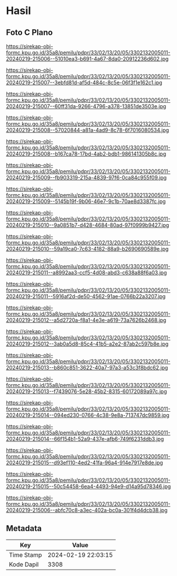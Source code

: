 # Hasil

## Foto C Plano

https://sirekap-obj-formc.kpu.go.id/35a8/pemilu/pdpr/33/02/13/20/05/3302132005011-20240219-215006--51010ea3-b691-4a67-8da0-20912236d602.jpg

https://sirekap-obj-formc.kpu.go.id/35a8/pemilu/pdpr/33/02/13/20/05/3302132005011-20240219-215007--3ebfd81d-af5d-484c-8c5e-06f3f1e162c1.jpg

https://sirekap-obj-formc.kpu.go.id/35a8/pemilu/pdpr/33/02/13/20/05/3302132005011-20240219-215007--60ff31da-9266-4796-a378-13851de3503e.jpg

https://sirekap-obj-formc.kpu.go.id/35a8/pemilu/pdpr/33/02/13/20/05/3302132005011-20240219-215008--57020844-a81a-4ad9-8c78-6f7016080534.jpg

https://sirekap-obj-formc.kpu.go.id/35a8/pemilu/pdpr/33/02/13/20/05/3302132005011-20240219-215008--b167ca78-17bd-4ab2-bdb1-986141305b8c.jpg

https://sirekap-obj-formc.kpu.go.id/35a8/pemilu/pdpr/33/02/13/20/05/3302132005011-20240219-215009--fb903319-215a-4839-97f6-0ca84c955f09.jpg

https://sirekap-obj-formc.kpu.go.id/35a8/pemilu/pdpr/33/02/13/20/05/3302132005011-20240219-215009--5145b19f-9b06-46e7-9c1b-70ae8d3387fc.jpg

https://sirekap-obj-formc.kpu.go.id/35a8/pemilu/pdpr/33/02/13/20/05/3302132005011-20240219-215010--9a0851b7-d428-4684-80ad-97f0999b9427.jpg

https://sirekap-obj-formc.kpu.go.id/35a8/pemilu/pdpr/33/02/13/20/05/3302132005011-20240219-215010--59a19ca0-7c63-4182-88a9-b2690690589e.jpg

https://sirekap-obj-formc.kpu.go.id/35a8/pemilu/pdpr/33/02/13/20/05/3302132005011-20240219-215011--a8992aa3-ccf5-4d08-abd3-c638a88f6a03.jpg

https://sirekap-obj-formc.kpu.go.id/35a8/pemilu/pdpr/33/02/13/20/05/3302132005011-20240219-215011--5916af2d-de50-4562-91ae-0766b22a3207.jpg

https://sirekap-obj-formc.kpu.go.id/35a8/pemilu/pdpr/33/02/13/20/05/3302132005011-20240219-215012--a5d2720a-f8a1-4e3e-a619-73a7626b2468.jpg

https://sirekap-obj-formc.kpu.go.id/35a8/pemilu/pdpr/33/02/13/20/05/3302132005011-20240219-215012--3ab0a5d8-85c4-41b5-a2e2-87ab2c597b8e.jpg

https://sirekap-obj-formc.kpu.go.id/35a8/pemilu/pdpr/33/02/13/20/05/3302132005011-20240219-215013--b860c851-3622-40a7-97a3-a53c3f8bdc62.jpg

https://sirekap-obj-formc.kpu.go.id/35a8/pemilu/pdpr/33/02/13/20/05/3302132005011-20240219-215013--f7439076-5e28-45b2-8315-60172089a97c.jpg

https://sirekap-obj-formc.kpu.go.id/35a8/pemilu/pdpr/33/02/13/20/05/3302132005011-20240219-215014--094ed230-0766-4c38-9e8a-713747dc9859.jpg

https://sirekap-obj-formc.kpu.go.id/35a8/pemilu/pdpr/33/02/13/20/05/3302132005011-20240219-215014--66f154b1-52a9-437e-afb6-749f6231ddb3.jpg

https://sirekap-obj-formc.kpu.go.id/35a8/pemilu/pdpr/33/02/13/20/05/3302132005011-20240219-215015--d93ef110-4ed2-41fa-96a4-914e7917e8de.jpg

https://sirekap-obj-formc.kpu.go.id/35a8/pemilu/pdpr/33/02/13/20/05/3302132005011-20240219-215015--50c54458-6ea4-4493-94e9-d14a95d78346.jpg

https://sirekap-obj-formc.kpu.go.id/35a8/pemilu/pdpr/33/02/13/20/05/3302132005011-20240219-215006--abfc70c8-a3ec-402a-bc0a-301f4d4dcb38.jpg


## Metadata

| Key        | Value               |
| ---------- | ------------------- |
| Time Stamp | 2024-02-19 22:03:15 |
| Kode Dapil | 3308                |



